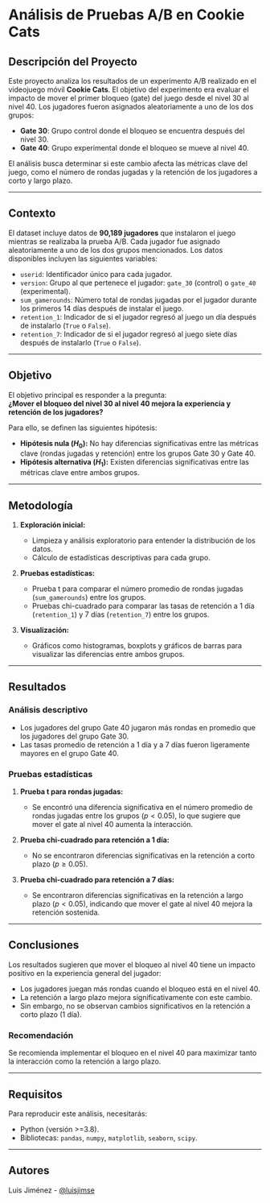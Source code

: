 # **Análisis de Pruebas A/B en Cookie Cats**

## **Descripción del Proyecto**
Este proyecto analiza los resultados de un experimento A/B realizado en el videojuego móvil **Cookie Cats**. El objetivo del experimento era evaluar el impacto de mover el primer bloqueo (gate) del juego desde el nivel 30 al nivel 40. Los jugadores fueron asignados aleatoriamente a uno de los dos grupos:
- **Gate 30**: Grupo control donde el bloqueo se encuentra después del nivel 30.
- **Gate 40**: Grupo experimental donde el bloqueo se mueve al nivel 40.

El análisis busca determinar si este cambio afecta las métricas clave del juego, como el número de rondas jugadas y la retención de los jugadores a corto y largo plazo.

---

## **Contexto**
El dataset incluye datos de **90,189 jugadores** que instalaron el juego mientras se realizaba la prueba A/B. Cada jugador fue asignado aleatoriamente a uno de los dos grupos mencionados. Los datos disponibles incluyen las siguientes variables:

- `userid`: Identificador único para cada jugador.
- `version`: Grupo al que pertenece el jugador: `gate_30` (control) o `gate_40` (experimental).
- `sum_gamerounds`: Número total de rondas jugadas por el jugador durante los primeros 14 días después de instalar el juego.
- `retention_1`: Indicador de si el jugador regresó al juego un día después de instalarlo (`True` o `False`).
- `retention_7`: Indicador de si el jugador regresó al juego siete días después de instalarlo (`True` o `False`).

---

## **Objetivo**
El objetivo principal es responder a la pregunta:  
**¿Mover el bloqueo del nivel 30 al nivel 40 mejora la experiencia y retención de los jugadores?**

Para ello, se definen las siguientes hipótesis:
- **Hipótesis nula ($H_0$):** No hay diferencias significativas entre las métricas clave (rondas jugadas y retención) entre los grupos Gate 30 y Gate 40.
- **Hipótesis alternativa ($H_1$):** Existen diferencias significativas entre las métricas clave entre ambos grupos.

---

## **Metodología**
1. **Exploración inicial:**
   - Limpieza y análisis exploratorio para entender la distribución de los datos.
   - Cálculo de estadísticas descriptivas para cada grupo.

2. **Pruebas estadísticas:**
   - Prueba t para comparar el número promedio de rondas jugadas (`sum_gamerounds`) entre los grupos.
   - Pruebas chi-cuadrado para comparar las tasas de retención a 1 día (`retention_1`) y 7 días (`retention_7`) entre los grupos.

3. **Visualización:**
   - Gráficos como histogramas, boxplots y gráficos de barras para visualizar las diferencias entre ambos grupos.

---

## **Resultados**
### **Análisis descriptivo**
- Los jugadores del grupo Gate 40 jugaron más rondas en promedio que los jugadores del grupo Gate 30.
- Las tasas promedio de retención a 1 día y a 7 días fueron ligeramente mayores en el grupo Gate 40.

### **Pruebas estadísticas**
1. **Prueba t para rondas jugadas:**
   - Se encontró una diferencia significativa en el número promedio de rondas jugadas entre los grupos ($p < 0.05$), lo que sugiere que mover el gate al nivel 40 aumenta la interacción.

2. **Prueba chi-cuadrado para retención a 1 día:**
   - No se encontraron diferencias significativas en la retención a corto plazo ($p \geq 0.05$).

3. **Prueba chi-cuadrado para retención a 7 días:**
   - Se encontraron diferencias significativas en la retención a largo plazo ($p < 0.05$), indicando que mover el gate al nivel 40 mejora la retención sostenida.

---

## **Conclusiones**
Los resultados sugieren que mover el bloqueo al nivel 40 tiene un impacto positivo en la experiencia general del jugador:
- Los jugadores juegan más rondas cuando el bloqueo está en el nivel 40.
- La retención a largo plazo mejora significativamente con este cambio.
- Sin embargo, no se observan cambios significativos en la retención a corto plazo (1 día).

### **Recomendación**
Se recomienda implementar el bloqueo en el nivel 40 para maximizar tanto la interacción como la retención a largo plazo.

---

## **Requisitos**
Para reproducir este análisis, necesitarás:
- Python (versión >=3.8).
- Bibliotecas: `pandas`, `numpy`, `matplotlib`, `seaborn`, `scipy`.

---

## **Autores**
Luis Jiménez - [@luisjimse](https://github.com/luisjimse)